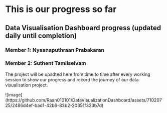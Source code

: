 <h1> This is our progress so far</h1>
<h2>Data Visualisation Dashboard progress (updated daily until completion)</h2>
<h3>Member 1: Nyaanaputhraan Prabakaran</h3>
<h3>Member 2: Suthent Tamilselvam</h3>
<p>The project will be upadted here from time to time after every working session to show our progress and record the journey of our data visualisation project.</p>
![image](https://github.com/Raan010101/DataVisualizationDashboard/assets/71020725/2486d4ef-bad1-42b6-83b2-20351f333b7d)

